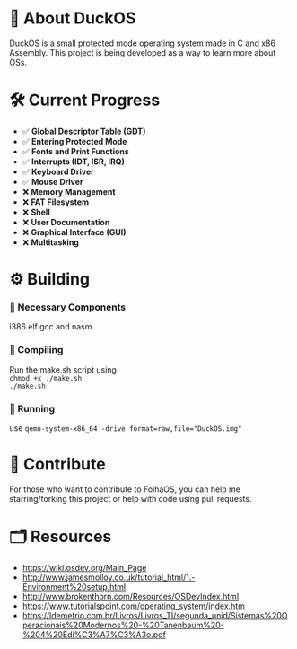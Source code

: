 # 🦆 About DuckOS
DuckOS is a small protected mode operating system made in C and x86 Assembly. This project is being developed as a way to learn more about OSs.

# 🛠️ Current Progress
- ✅ **Global Descriptor Table (GDT)**
- ✅ **Entering Protected Mode**
- ✅ **Fonts and Print Functions**
- ✅ **Interrupts (IDT, ISR, IRQ)**
- ✅ **Keyboard Driver**
- ✅ **Mouse Driver**
- ❌ **Memory Management**
- ❌ **FAT Filesystem**
- ❌ **Shell**
- ❌ **User Documentation**
- ❌ **Graphical Interface (GUI)**
- ❌ **Multitasking**

# ⚙️ Building
### 🧰 Necessary Components
i386 elf gcc and nasm
### 📄 Compiling
Run the make.sh script using <br /> `chmod +x ./make.sh` <br /> `./make.sh`
### 🚀 Running
use `qemu-system-x86_64 -drive format=raw,file="DuckOS.img"`

# 🤝 Contribute
For those who want to contribute to FolhaOS, you can help me starring/forking this project or help with code using pull requests.

# 🗂️ Resources
- https://wiki.osdev.org/Main_Page
- http://www.jamesmolloy.co.uk/tutorial_html/1.-Environment%20setup.html
- http://www.brokenthorn.com/Resources/OSDevIndex.html
- https://www.tutorialspoint.com/operating_system/index.htm
- https://ldemetrio.com.br/Livros/Livros_TI/segunda_unid/Sistemas%20Operacionais%20Modernos%20-%20Tanenbaum%20-%204%20Edi%C3%A7%C3%A3o.pdf
